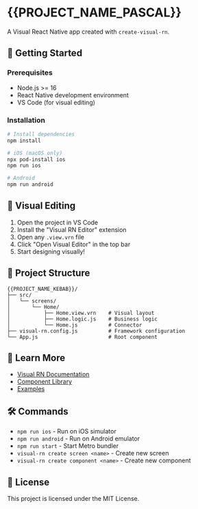 # {{PROJECT_NAME_PASCAL}}

A Visual React Native app created with `create-visual-rn`.

## 🚀 Getting Started

### Prerequisites
- Node.js >= 16
- React Native development environment
- VS Code (for visual editing)

### Installation

```bash
# Install dependencies
npm install

# iOS (macOS only)
npx pod-install ios
npm run ios

# Android
npm run android
```

## 🎨 Visual Editing

1. Open the project in VS Code
2. Install the "Visual RN Editor" extension
3. Open any `.view.vrn` file
4. Click "Open Visual Editor" in the top bar
5. Start designing visually!

## 📁 Project Structure

```
{{PROJECT_NAME_KEBAB}}/
├── src/
│   └── screens/
│       └── Home/
│           ├── Home.view.vrn    # Visual layout
│           ├── Home.logic.js    # Business logic
│           └── Home.js          # Connector
├── visual-rn.config.js          # Framework configuration
└── App.js                       # Root component
```

## 📖 Learn More

- [Visual RN Documentation](https://visual-rn.dev/docs)
- [Component Library](https://visual-rn.dev/components)
- [Examples](https://visual-rn.dev/examples)

## 🛠️ Commands

- `npm run ios` - Run on iOS simulator
- `npm run android` - Run on Android emulator
- `npm run start` - Start Metro bundler
- `visual-rn create screen <name>` - Create new screen
- `visual-rn create component <name>` - Create new component

## 📝 License

This project is licensed under the MIT License.